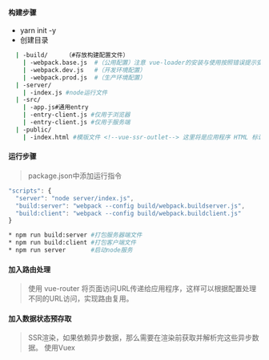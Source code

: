 #### 构建步骤
  * yarn init -y
  * 创建目录
  ```bash
    | -build/     （#存放构建配置文件）
      | -webpack.base.js  #（公用配置）注意 vue-loader的安装与使用按照错误提示安装缺少的插件
      | -webpack.dev.js   #（开发环境配置）
      | -webpack.prod.js  #（生产环境配置）
    | -server/
      | -index.js #node运行文件
    | -src/
      | -app.js#通用entry
      | -entry-client.js #仅用于浏览器
      | -entry-client.js #仅用于服务端
    | -public/
      | -index.html #模版文件 <!--vue-ssr-outlet--> 这里将是应用程序 HTML 标记注入的地方
  ```

#### 运行步骤
> package.json中添加运行指令
  ```javascript
  "scripts": {
    "server": "node server/index.js",
    "build:server": "webpack --config build/webpack.buildserver.js",
    "build:client": "webpack --config build/webpack.buildclient.js"
  }
  ```
  ```bash
  * npm run build:server #打包服务器端文件
  * npm run build:client #打包客户端文件
  * npm run server       #启动node服务
  ```

#### 加入路由处理
> 使用 vue-router
> 将页面访问URL传递给应用程序，这样可以根据配置处理不同的URL访问，实现路由复用。

#### 加入数据状态预存取
> SSR渲染，如果依赖异步数据，那么需要在渲染前获取并解析完这些异步数据。
> 使用Vuex